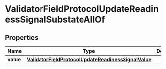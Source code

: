 

# ValidatorFieldProtocolUpdateReadinessSignalSubstateAllOf


## Properties

| Name | Type | Description | Notes |
|------------ | ------------- | ------------- | -------------|
|**value** | [**ValidatorFieldProtocolUpdateReadinessSignalValue**](ValidatorFieldProtocolUpdateReadinessSignalValue.md) |  |  |



